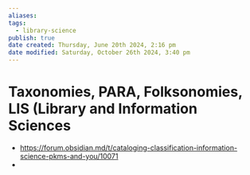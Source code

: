 ```yaml
---
aliases: 
tags:
  - library-science
publish: true
date created: Thursday, June 20th 2024, 2:16 pm
date modified: Saturday, October 26th 2024, 3:40 pm
---
```


# Taxonomies, PARA, Folksonomies, LIS (Library and Information Sciences

- https://forum.obsidian.md/t/cataloging-classification-information-science-pkms-and-you/10071
- 